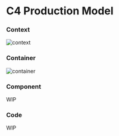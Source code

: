 # C4 Production Model

### Context

![context](./assets/diagrams/out/context/context.png)

### Container

![container](./assets/diagrams/out/container/container.png)

### Component
WIP

### Code
WIP